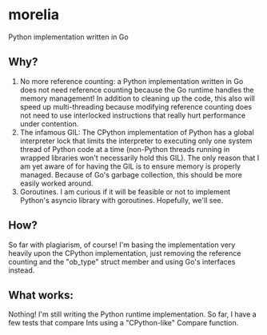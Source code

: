 # morelia
Python implementation written in Go

## Why?
1.  No more reference counting:  a Python implementation written in Go does not need reference counting because the Go runtime handles the memory management!  In addition to cleaning up the code, this also will speed up multi-threading because modifying reference counting does not need to use interlocked instructions that really hurt performance under contention.
2.  The infamous GIL:  The CPython implementation of Python has a global interpreter lock that limits the interpreter to executing only one system thread of Python code at a time (non-Python threads running in wrapped libraries won't necessarily hold this GIL).  The only reason that I am yet aware of for having the GIL is to ensure memory is properly managed.  Because of Go's garbage collection, this should be more easily worked around.
3.  Goroutines.  I am curious if it will be feasible or not to implement Python's asyncio library with goroutines.  Hopefully, we'll see.

## How?
So far with plagiarism, of course!  I'm basing the implementation very heavily upon the CPython implementation, just removing the reference counting and the "ob_type" struct member and using Go's interfaces instead.

## What works:
Nothing!  I'm still writing the Python runtime implementation.  So far, I have a few tests that compare Ints using a "CPython-like" Compare function.
